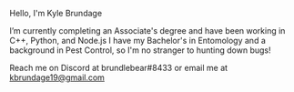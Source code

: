 Hello, I'm Kyle Brundage

I’m currently completing an Associate's degree and have been working in C++, Python, and Node.js
I have my Bachelor's in Entomology and a background in Pest Control, so I'm no stranger to hunting down bugs!

Reach me on Discord at brundlebear#8433 or email me at kbrundage19@gmail.com

<!---
Brundlebear/Brundlebear is a ✨ special ✨ repository because its `README.md` (this file) appears on your GitHub profile.
You can click the Preview link to take a look at your changes.
--->
